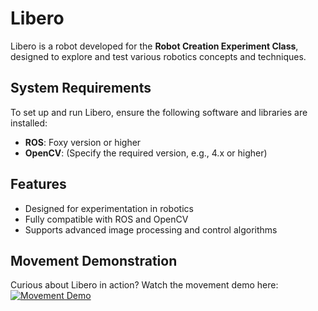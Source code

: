 # Libero

Libero is a robot developed for the **Robot Creation Experiment Class**, designed to explore and test various robotics concepts and techniques.

## System Requirements

To set up and run Libero, ensure the following software and libraries are installed:

- **ROS**: Foxy version or higher  
- **OpenCV**: (Specify the required version, e.g., 4.x or higher)  

## Features

- Designed for experimentation in robotics  
- Fully compatible with ROS and OpenCV  
- Supports advanced image processing and control algorithms  

## Movement Demonstration

Curious about Libero in action? Watch the movement demo here:  
[![Movement Demo](https://img.youtube.com/vi/abIqz8p-8gs/0.jpg)](https://youtu.be/abIqz8p-8gs?si=SmeqRZ3N1gyWuHwJ)  
